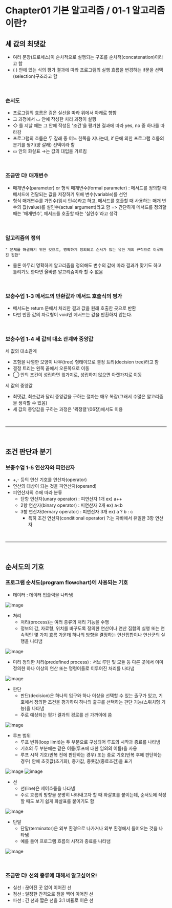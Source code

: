 # Chapter01 기본 알고리즘 / 01-1 알고리즘이란?

## 세 값의 최댓값
- 여러 문장(프로세스)이 순차적으로 실행되는 구조를 순차적(concatenation)이라고 함
- ( ) 안에 있는 식의 평가 결과에 따라 프로그램의 실행 흐름을 변경하는 if문을 선택(selection)구조라고 함

<br>

### 순서도
- 프로그램의 흐름은 검은 실선을 따라 위에서 아래로 향함
- 그 과정에서 ▭ 안에 작성한 처리 과정이 실행
- ◇ 를 지날 때는 그 안에 작성된 '조건'을 평가한 결과에 따라 yes, no 중 하나를 따라감
- 프로그램의 흐름은 두 갈래 중 어느 한쪽을 지나는데, if 문에 의한 프로그램 흐름의 분기를 쌍기(양 갈래) 선택이라 함
- ▭ 안의 화살표 →는 값의 대입을 가르킴

<br>

### 조금만 더! 매개변수
- 매개변수(parameter) or 형식 매개변수(formal parameter) : 메서드를 정의할 때 메서드에 전달되는 값을 저장하기 위해 변수(variable)를 선언
- 형식 매개변수를 가인수(임시 인수)라고 하고, 메서드를 호출할 때 사용하는 매개 변수의 값(value)를 실인수(actual argument)라고 함
=> 간단하게 메서드를 정의할 때는 '매개변수', 메서드를 호출할 때는 '실인수'라고 생각

<br>

### 알고리즘의 정의
    " 문제를 해결하기 위한 것으로, 명확하게 정의되고 순서가 있는 유한 개의 규칙으로 이루어진 집합"
- 물론 아무리 명확하게 알고리즘을 정의해도 변수의 값에 따라 결과가 맞기도 하고 틀리기도 한다면 올바른 알고리즘이라 할 수 없음

<br>

### 보충수업 1-3 메서드의 반환값과 메서드 호출식의 평가
- 메서드는 return 문에서 처리한 결과 값을 원래 호출한 곳으로 반환
- 다만 반환 값의 자료형이 void인 메서드는 값을 반환하지 않는다.

<br>

### 보충수업 1-4 세 값의 대소 관계와 중앙값
세 값의 대소관계
- 조함을 나열한 모양이 나무(tree) 형태이므로 결정 트리(decision tree)라고 함
- 결정 트리는 왼쪽 끝에서 오른쪽으로 이동
- ◯ 안의 조건이 성립하면 윗가지로, 성립하지 않으면 아랫가지로 이동

세 값의 중앙값
- 최댓값, 최솟값과 달리 중앙값을 구하는 절차는 매우 복잡(그래서 수많은 알고리즘을 생각할 수 있음)
- 세 값의 중앙값을 구하는 과정은 '퀵정렬'(06장)에서도 이용

<br>

---

<br>

## 조건 판단과 분기
### 보충수업 1-5 연산자와 피연산자
- +,- 등의 연산 기호를 연산자(operator)
- 연산의 대상이 되는 것을 피연산자(operand)
- 피연산자의 수에 따라 분류
  - 단항 연산자(unary operator) : 피연산자 1개 ex) a++
  - 2항 연산자(binary operator) : 피연산자 2개 ex) a<b
  - 3항 연산자(ternary operator) : 피연산자 3개 ex) a ? b : c
    - 특히 조건 연산자(conditional operator) ?:는 자바에서 유일한 3항 연산자

<br>

---

<br>

## 순서도의 기호
### 프로그램 순서도(program flowchart)에 사용되는 기호
- 데이터 : 데이터 입출력을 나타냄

![image](https://github.com/hyunn00/doitAlgorithm/assets/90684987/da3f0edb-4499-4a7c-a32f-90649024c316)

- 처리
  - 처리(process)는 여러 종류의 처리 기능을 수행
  - 정보의 값, 자료형, 위치를 바꾸도록 정의한 연산이나 연산 집합의 실행 또는 연속적인 몇 가지 흐름 가운데 하나의 방향을 결정하는 연산집합이나 연산군의 실행을 나타냄

![image](https://github.com/hyunn00/doitAlgorithm/assets/90684987/df292429-1585-4d2f-9349-a6408ef3371f)

- 미리 정의한 처리(predefined process) : 서브 루틴 및 모듈 등 다른 곳에서 이미 정의한 하나 이상의 연산 또는 명령어들로 이루어진 처리를 나타냄

![image](https://github.com/hyunn00/doitAlgorithm/assets/90684987/d4f77e37-81b9-4afd-a1ab-517970b938d6)

- 판단
  - 판단(decision)은 하나의 입구와 하나 이상을 선택할 수 있는 출구가 있고, 기호에서 정의한 조건을 평가하여 하나의 출구를 선택하는 판단 기능(스위치형 기능)을 나타냄
  - 주로 예상되는 평가 결과의 경로를 선 가까이에 씀

![image](https://github.com/hyunn00/doitAlgorithm/assets/90684987/35921b6b-8e15-4fdf-83e8-a9e4542ed5ef)

- 루프 범위
  - 루프 번휘(loop limit)는 두 부분으로 구성되어 루프의 시작과 종료를 나타냄
  - 기호의 두 부분에는 같은 이름(루프에 대한 임의의 이름)을 사용
  - 루프 시작 기호(반복 전에 판단하는 경우) 또는 종료 기호(반복 후에 판단하는 경우) 안에 초깃값(초기화), 증가값, 종룟값(종료조건)을 표기

![image](https://github.com/hyunn00/doitAlgorithm/assets/90684987/7e0063eb-1df5-4425-88cf-4e4caf82e1ac)
![image](https://github.com/hyunn00/doitAlgorithm/assets/90684987/9fa8356f-e6af-43a3-b4b5-ce5c4ba79ca1)

- 선
  - 선(line)은 제어흐름을 나타냄
  - 주로 흐름의 방향을 분명히 나타내고자 할 때 화살표를 붙이는데, 순서도에 작성할 때도 보기 쉽게 화살표를 붙이기도 함

![image](https://github.com/hyunn00/doitAlgorithm/assets/90684987/de95fcde-9a70-4016-b911-9bdeef67c805)

- 단말
  - 단말(terminator)은 외부 환경으로 나가거나 외부 환경에서 들어오는 것을 나타냄
  - 예를 들어 프로그램 흐름의 시작과 종료를 나타냄

![image](https://github.com/hyunn00/doitAlgorithm/assets/90684987/2a868c30-7c69-4990-8e50-0eb4dc2bef5e)

<br>

### 조금만 더! 선의 종류에 대해서 알고싶어요!
- 실선 : 끊어진 곳 없이 이어진 선
- 점선 : 일정한 간격으로 점을 찍어 이어진 선
- 파선 : 긴 선과 짧은 선을 3:1 비율로 이은 선
